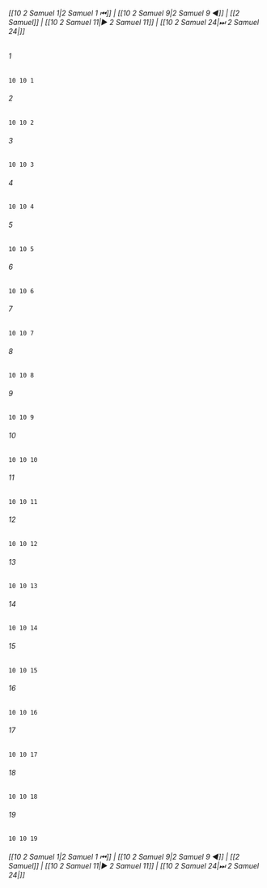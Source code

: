 
###### [[10 2 Samuel 1|2 Samuel 1 ⏮]] | [[10 2 Samuel 9|2 Samuel 9 ◀]] | [[2 Samuel]] | [[10 2 Samuel 11|▶ 2 Samuel 11]] | [[10 2 Samuel 24|⏭ 2 Samuel 24|]]

###### 1
``` verse
10 10 1 
```
###### 2
``` verse
10 10 2 
```
###### 3
``` verse
10 10 3 
```
###### 4
``` verse
10 10 4 
```
###### 5
``` verse
10 10 5 
```
###### 6
``` verse
10 10 6 
```
###### 7
``` verse
10 10 7 
```
###### 8
``` verse
10 10 8 
```
###### 9
``` verse
10 10 9 
```
###### 10
``` verse
10 10 10 
```
###### 11
``` verse
10 10 11 
```
###### 12
``` verse
10 10 12 
```
###### 13
``` verse
10 10 13 
```
###### 14
``` verse
10 10 14 
```
###### 15
``` verse
10 10 15 
```
###### 16
``` verse
10 10 16 
```
###### 17
``` verse
10 10 17 
```
###### 18
``` verse
10 10 18 
```
###### 19
``` verse
10 10 19 
```

###### [[10 2 Samuel 1|2 Samuel 1 ⏮]] | [[10 2 Samuel 9|2 Samuel 9 ◀]] | [[2 Samuel]] | [[10 2 Samuel 11|▶ 2 Samuel 11]] | [[10 2 Samuel 24|⏭ 2 Samuel 24|]]

